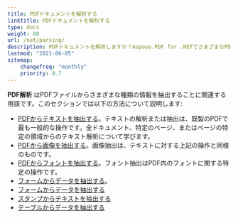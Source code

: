 ```yaml
---
title: PDFドキュメントを解析する
linktitle: PDFドキュメントを解析する
type: docs
weight: 80
url: /net/parsing/
description: PDFドキュメントを解析しますか？Aspose.PDF for .NETでさまざまなPDFデータ抽出方法を探ります。
lastmod: "2021-06-05"
sitemap:
    changefreq: "monthly"
    priority: 0.7
---
```


**PDF解析** はPDFファイルからさまざまな種類の情報を抽出することに関連する用語です。このセクションでは以下の方法について説明します:

- [PDFからテキストを抽出する](/pdf/net/extract-text-from-pdf/)。テキストの解析または抽出は、既製のPDFで最も一般的な操作です。全ドキュメント、特定のページ、またはページの特定の領域からのテキスト解析について学びます。
- [PDFから画像を抽出する](/pdf/net/extract-images-from-the-pdf-file/)。画像抽出は、テキストに対する上記の操作と同様のものです。
- [PDFからフォントを抽出する](/pdf/net/extract-fonts-from-pdf/)。フォント抽出はPDF内のフォントに関する特定の操作です。
- [フォームからデータを抽出する](/pdf/net/extract-data-from-acroform/)。
- [フォームからデータを抽出する](/pdf/net/extract-data-from-acroform/)
- [スタンプからテキストを抽出する](/pdf/net/extract-text-from-stamps/)
- [テーブルからデータを抽出する](/pdf/net/extract-data-from-table-in-pdf/)
